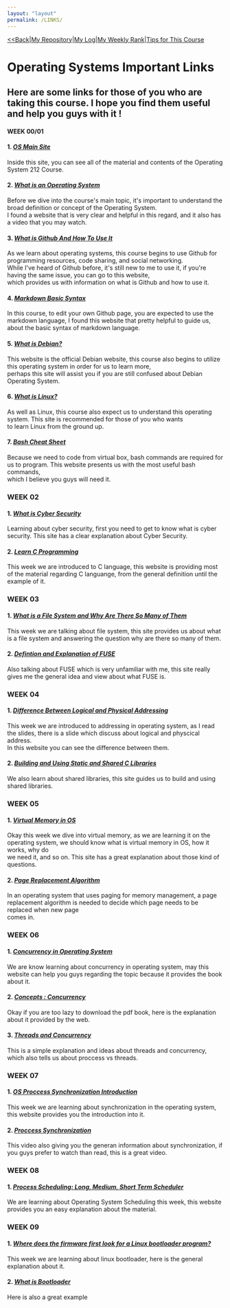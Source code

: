 ```yaml
---
layout: "layout"
permalink: /LINKS/
---
```


[<<Back](https://athaqilmakarim.github.io/os212/)|[My Repository](https://github.com/athaqilmakarim/os212)|[My Log](https://athaqilmakarim.github.io/os212/TXT/mylog.txt)|[My Weekly Rank](https://athaqilmakarim.github.io/os212/TXT/myrank.txt)|[Tips for This Course](tips.md)
# Operating Systems Important Links
## Here are some links for those of you who are taking this course. I hope you find them useful and help you guys with it !

#### WEEK 00/01

#### 1. ***[OS Main Site](https://os.vlsm.org/)***
Inside this site, you can see all of the material and contents of the
Operating System 212 Course.

#### 2. ***[What is an Operating System](https://whatis.techtarget.com/definition/operating-system-OS)***
Before we dive into the course's main topic, it's important to understand the broad definition or concept of the Operating System.<br> 
I found a website that is very clear and helpful in this regard, and it also has a video that you may watch.

#### 3. ***[What is Github And How To Use It](https://www.simplilearn.com/tutorials/git-tutorial/what-is-github)***
As we learn about operating systems, this course begins to use Github for programming resources, code sharing, and social networking.<br>
While I've heard of Github before, it's still new to me to use it, if you're having the same issue, you can go to this website,<br>
which provides us with information on what is Github and how to use it.

#### 4. ***[Markdown Basic Syntax](https://www.markdownguide.org/basic-syntax/)***
In this course, to edit your own Github page, you are expected to use the markdown language, I found this website that pretty helpful to guide us,<br>
about the basic syntax of markdown language.

#### 5. ***[What is Debian?](https://www.debian.org/intro/about)***
This website is the official Debian website, this course also begins to utilize this operating system in order for us to learn more,<br>
perhaps this site will assist you if you are still confused about Debian Operating System.

#### 6. ***[What is Linux?](https://www.linux.com/what-is-linux/)***
As well as Linux, this course also expect us to understand this operating system. This site is recommended for those of you who wants<br>
to learn Linux from the ground up.

#### 7. ***[Bash Cheat Sheet](https://www.educative.io/blog/bash-shell-command-cheat-sheet)***
Because we need to code from virtual box, bash commands are required for us to program. This website presents us with the most useful bash commands,<br>
which I believe you guys will need it.

### WEEK 02

#### 1. ***[What is Cyber Security](https://www.kaspersky.com/resource-center/definitions/what-is-cyber-security)***
Learning about cyber security, first you need to get to know what is cyber security. This site has a clear explanation about Cyber Security.

#### 2. ***[Learn C Programming](https://www.programiz.com/c-programming)***
This week we are introduced to C language, this website is providing most of the material regarding C languange, from the general definition until the<br> example of it.

### WEEK 03

#### 1. ***[What is a File System and Why Are There So Many of Them](https://www.howtogeek.com/196051/htg-explains-what-is-a-file-system-and-why-are-there-so-many-of-them/)***
This week we are talking about file system, this site provides us about what is a file system and answering the question why are there so many of them.

#### 2. ***[Defintion and Explanation of FUSE](https://www.kernel.org/doc/html/latest/filesystems/fuse.html)***
Also talking about FUSE which is very unfamiliar with me, this site really gives me the general idea and view about what FUSE is.

### WEEK 04
#### 1. ***[Difference Between Logical and Physical Addressing](https://techdifferences.com/difference-between-logical-and-physical-address.html)***
This week we are introduced to addressing in operating system, as I read the slides, there is a slide which discuss about logical and physcical address.<br> 
In this website you can see the difference between them.

#### 2. ***[Building and Using Static and Shared C Libraries](https://docencia.ac.upc.edu/FIB/USO/Bibliografia/unix-c-libraries.html)***
We also learn about shared libraries, this site guides us to build and using shared libraries.

### WEEK 05
#### 1. ***[Virtual Memory in OS](https://www.guru99.com/virtual-memory-in-operating-system.html)***
Okay this week we dive into virtual memory, as we are learning it on the operating system, we should know what is virtual memory in OS, how it works, why do<br>
we need it, and so on. This site has a great explanation about those kind of questions.

#### 2. ***[Page Replacement Algorithm](https://www.geeksforgeeks.org/page-replacement-algorithms-in-operating-systems/)***
In an operating system that uses paging for memory management, a page replacement algorithm is needed to decide which page needs to be replaced when new page<br> comes in. 

### WEEK 06
#### 1. ***[Concurrency in Operating System](https://www.computer.org/csdl/magazine/co/1976/10/01647182/13rRUwwslyQ)***
We are know learning about concurrency in operating system, may this website can help you guys regarding the topic because it provides the book about it.
#### 2. ***[Concepts : Concurrency](https://sceweb.uhcl.edu/helm/RationalUnifiedProcess/process/workflow/ana_desi/co_cncry.htm)***
Okay if you are too lazy to download the pdf book, here is the explanation about it provided by the web.
#### 3. ***[Threads and Concurrency](https://applied-programming.github.io/Operating-Systems-Notes/3-Threads-and-Concurrency/)***
This is a simple explanation and ideas about threads and concurrency, which also tells us about proccess vs threads.

### WEEK 07
#### 1. ***[OS Proccess Synchronization Introduction](https://www.javatpoint.com/os-process-synchronization-introduction)***
This week we are learning about synchronization in the operating system, this website provides you the introduction into it.
#### 2. ***[Proccess Synchronization](https://www.youtube.com/watch?v=ph2awKa8r5Y&ab_channel=NesoAcademy)***
This video also giving you the generan information about synchronization, if you guys prefer to watch than read, this is a great video.

### WEEK 08
#### 1. ***[Process Scheduling: Long, Medium, Short Term Scheduler](https://www.guru99.com/process-scheduling.html)***
We are learning about Operating System Scheduling this week, this website provides you an easy explanation about the material.

### WEEK 09
#### 1. ***[Where does the firmware first look for a Linux bootloader program?](https://ostoday.org/linux/your-question-where-does-the-firmware-first-look-for-a-linux-bootloader-program.html)***
This week we are learning about linux bootloader, here is the general explanation about it.
#### 2. ***[What is Bootloader](https://linuxhint.com/what-is-a-boot-loader/)***
Here is also a great example

